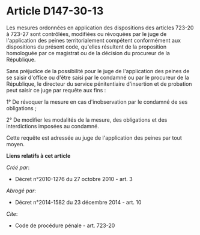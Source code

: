 # Article D147-30-13

Les mesures ordonnées en application des dispositions des articles 723-20 à 723-27 sont contrôlées, modifiées ou révoquées
par le juge de l'application des peines territorialement compétent conformément aux dispositions du présent code, qu'elles
résultent de la proposition homologuée par ce magistrat ou de la décision du procureur de la République. 

Sans préjudice de la possibilité pour le juge de l'application des peines de se saisir d'office ou d'être saisi par le
condamné ou par le procureur de la République, le directeur du service pénitentiaire d'insertion et de probation peut saisir
ce juge par requête aux fins : 

1° De révoquer la mesure en cas d'inobservation par le condamné de ses obligations ; 

2° De modifier les modalités de la mesure, des obligations et des interdictions imposées au condamné. 

Cette requête est adressée au juge de l'application des peines par tout moyen.

**Liens relatifs à cet article**

_Créé par_:

  - Décret n°2010-1276 du 27 octobre 2010 - art. 3

_Abrogé par_:

  - Décret n°2014-1582 du 23 décembre 2014 - art. 10

_Cite_:

  - Code de procédure pénale - art. 723-20
